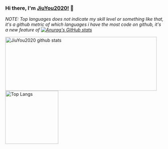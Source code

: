 ### Hi there, I'm [JiuYou2020!](jiuyou2020.cn) 👋

<!--
Here are some ideas to get you started:

- 🔭 I’m currently working on ...
- 🌱 I’m currently learning ...
- 👯 I’m looking to collaborate on ...
- 🤔 I’m looking for help with ...
- 💬 Ask me about ...
- 📫 How to reach me: ...
- 😄 Pronouns: ...
- ⚡ Fun fact: ...
-->

*NOTE: Top languages does not indicate my skill level or something like that, it's a github metric of which languages i have the most code on github, it's a new feature of [![Anurag's GitHub stats](https://github-readme-stats.vercel.app/api?username=JiuYou2020)](https://github.com/anuraghazra/github-readme-stats)*

<a href="https://github.com/anuraghazra/github-readme-stats">
  <img align="center" src="https://github-readme-stats-git-masterrstaa-rickstaa.vercel.app/api?username=JiuYou2020&hide=prs&count_private=true&show_icons=true&theme=material-palenight" alt="JiuYou2020 github stats" width="480" height="170" />
</a>
<a href="https://github.com/anuraghazra/github-readme-stats">
  <img align="center" src="https://github-readme-stats-git-masterrstaa-rickstaa.vercel.app/api/top-langs/?username=JiuYou2020&layout=compact&theme=material-palenight" alt="Top Langs" height="168" />
</a>
